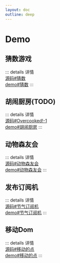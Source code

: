```yaml
---
layout: doc
outline: deep
---
```


# Demo

## 猜数游戏

::: details 详情  
  [源码#猜数](https://github.com/zhiyanzhaijie/SimpleCodeGuide/tree/main/docs/project/frontEnd/js/demoCode/random)  
  [demo#猜数](https://www.bilibili.com/video/BV11c411k79k?p=4)
:::

## 胡闹厨房(TODO)

::: details 详情  
  [源码#Overcooked!-1](https://github.com/zhiyanzhaijie/SimpleCodeGuide/tree/main/docs/project/frontEnd/js/demoCode/overcooked)  
  [demo#胡闹厨房](https://www.bilibili.com/video/BV11c411k79k?p=4)
:::

## 动物森友会

::: details 详情  
  [源码#动物森友会](https://github.com/zhiyanzhaijie/SimpleCodeGuide/tree/main/docs/project/frontEnd/js/demoCode/animal)  
  [demo#动物森友会](https://www.bilibili.com/video/BV11c411k79k?p=5)
:::

## 发布订阅机

::: details 详情  
  [源码#节气订阅机](https://github.com/zhiyanzhaijie/SimpleCodeGuide/tree/main/docs/project/frontEnd/js/demoCode/subscribe)  
  [demo#节气订阅机](https://www.bilibili.com/video/BV11c411k79k?p=6)
:::

## 移动Dom

::: details 详情  
  [源码#移动的点](https://github.com/zhiyanzhaijie/SimpleCodeGuide/tree/main/docs/project/frontEnd/js/demoCode/drag)  
  [demo#移动的点](https://www.bilibili.com/video/BV11c411k79k?p=7)
:::
